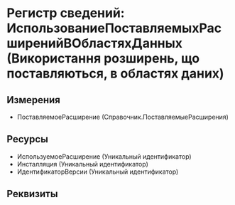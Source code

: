 ﻿# Регистр сведений: ИспользованиеПоставляемыхРасширенийВОбластяхДанных (Використання розширень, що поставляються, в областях даних)

## Измерения

- ПоставляемоеРасширение (Справочник.ПоставляемыеРасширения)

## Ресурсы

- ИспользуемоеРасширение (Уникальный идентификатор)
- Инсталляция (Уникальный идентификатор)
- ИдентификаторВерсии (Уникальный идентификатор)

## Реквизиты


